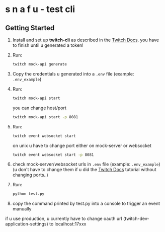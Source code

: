 # s n a f u  - test cli 

## Getting Started

1. Install and set up **twitch-cli** as described in the [Twitch Docs](https://dev.twitch.tv/docs/cli/).
you have to finish until u generated a token!
2. Run:  
   ```sh
   twitch mock-api generate
   ```
3. Copy the credentials u generated into a `.env` file (example: `.env_example`)
4. Run:  
   ```sh
   twitch mock-api start
   ```
   you can change host/port 
   ```sh
   twitch mock-api start -p 8081
   ```

5. Run:  
   ```sh
   twitch event websocket start
   ```
   on unix u have to change port either on mock-server or websocket 
   ```sh
   twitch event websocket start -p 8081
   ```
6. check mock-server/websocket urls in `.env` file (example: `.env_example`) (u don't have to change them if u did the [Twitch Docs](https://dev.twitch.tv/docs/cli/) tutorial without changing ports..)

7. Run:  
   ```sh
   python test.py
   ```
8. copy the command printed by test.py into a console to trigger an event manually


if u use production, u currently have to change oauth url (twitch-dev-application-settings) to localhost:17xxx